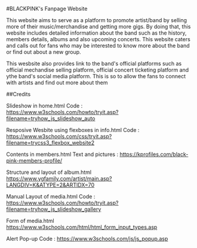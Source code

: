 #BLACKPINK's Fanpage Website

This website aims to serve as a platform to promote artist/band by selling more of their music/merchandise and getting more gigs. By doing that, this website includes detailed information about the band such as the history, members details, albums and also upcoming concerts. This website caters and calls out for fans who may be interested to know more about the band or find out about a new group.

This wesbsite also provides link to the band's official platforms such as official mechandise selling platform, official concert ticketing platform and ythe band's social media platform. This is so to allow the fans to connect with artists and find out more about them

##Credits

Slideshow in home.html 
Code : https://www.w3schools.com/howto/tryit.asp?filename=tryhow_js_slideshow_auto

Resposive Wesbite using flexboxes in info.html
Code : https://www.w3schools.com/css/tryit.asp?filename=trycss3_flexbox_website2

Contents in members.html
Text and pictures : https://kprofiles.com/black-pink-members-profile/

Structure and layout of album.html
https://www.ygfamily.com/artist/main.asp?LANGDIV=K&ATYPE=2&ARTIDX=70

Manual Layout of media.html
Code : https://www.w3schools.com/howto/tryit.asp?filename=tryhow_js_slideshow_gallery

Form of media.html
https://www.w3schools.com/html/html_form_input_types.asp

Alert Pop-up
Code : https://www.w3schools.com/js/js_popup.asp
